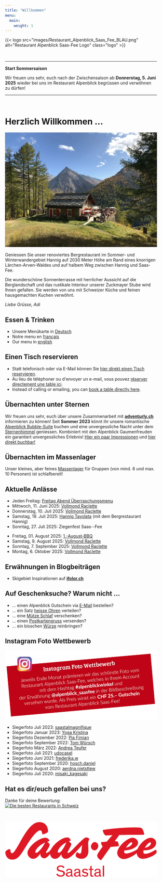```yaml
---
title: "Willkommen"
menu:
  main:
    weight: 1
---
```

<!-- Ein-/Auskommentieren: Ctrl + K und gleich Ctrl + C -->

{{< logo src="images/Restaurant_Alpenblick_Saas_Fee_BLAU.png" alt="Restaurant Alpenblick Saas-Fee Logo" class="logo" >}}

<!-- {{< logo src="images/Restaurant_Alpenblick_Saas_Fee_Weihnachten.png" alt="Restaurant Alpenblick Saas-Fee Logo" class="logo" >}} -->

<!-- ---
Normaler Text zwischen Linien<br>
**Fetter Text zwischen Linien**

--- -->


<!-- <!-- -->
<!-- -> Wenn KEINE Meldungen, dann die Start Ausklammerung eine Zeile weiter oben aktivieren und diejenige unter dem zweiten BR deaktivieren. -->


<br>

---

**Start Sommersaison**<br>

Wir freuen uns sehr, euch nach der Zwischensaison ab **Donnerstag, 5. Juni 2025** wieder bei uns im Restaurant Alpenblick begrüssen und verwöhnen zu dürfen!

---

<br>


<!-- -> Wenn eine Meldung AKTIV, dann die Start Ausklammerung eine Zeile weiter unten aktivieren und diejenige über dem ersten BR deaktivieren. -->
<!--

**Saisonende**<br>
Wir geniessen mit euch noch bis und mit **Sonntag, XYZ. April 202X** die Wintersaison. 


**Saisonende und Start Sommersaison**<br>
Wir geniessen mit euch noch bis und mit **Sonntag, XYZ. April 202X** die Wintersaison. 

Am **Donnerstag, XYZ. Juni 202X** freuen wir uns, mit euch in die Sommersaison 202X starten zu dürfen! 


**Start Sommersaison**<br>
Wir freuen uns sehr, euch nach der Zwischensaison ab **Samstag, XYZ. Juni 202X** wieder bei uns im Restaurant Alpenblick begrüssen und verwöhnen zu dürfen!



**Saisonende**<br>
Wir geniessen mit euch noch bis und mit **Sonntag, XYZ. Oktober 202X** die Sommersaison. 


**Saisonende und Start Wintersaison**<br>
Wir geniessen mit euch noch bis und mit **Sonntag, XYZ. Oktober 202X** die Sommersaison. 

Am **Freitag, XYZ. Dezember 202X**, freuen wir uns, mit euch in die Wintersaison starten zu dürfen!


**Start Wintersaison**<br>
Am **Freitag, XYZ. Dezember 202X**, freuen wir uns, mit euch in die Wintersaison starten zu dürfen!



**Geschlossene Gesellschaft am Samstag, XYZ. August 202X**<br>
Gerne bedienen wir euch am Sonntag, XYZ. August 202X wieder wie gewohnt.

**Closed society on Saturday, XYZ August 202X**<br>
We will be happy to serve you again as usual on Sunday, XYZ August 202X.

**Société fermée le samedi XYZ août 202X**<br>
C'est avec plaisir que nous vous servirons à nouveau le dimanche XYZ août 202X comme d'habitude.



-->



# Herzlich Willkommen ...
![Alpenblick](images/Alpenblick_Ansicht_13.jpg "Alpenblick")
<!-- 
![Alpenblick](images/Alpenblick_Ansicht_16.jpg "Alpenblick") -> WINTER
![Alpenblick](images/Alpenblick_Ansicht_13.jpg "Alpenblick") -> SOMMER
![Alpenblick](images/Alpenblick_Herbst_2023_01.jpg "Alpenblick") -> HERBST
 -->

Geniessen Sie unser renoviertes Bergrestaurant im Sommer- und Winterwandergebiet Hannig auf 2030 Meter Höhe am Rand eines knorrigen Lärchen-Arven-Waldes und auf halbem Weg zwischen Hannig und Saas-Fee. 

Die wunderschöne Sonnenterrasse mit herrlicher Aussicht auf die Berglandschaft und das rustikale Interieur unserer Zuckmayer Stube wird Ihnen gefallen. Sie werden von uns mit Schweizer Küche und feinen hausgemachten Kuchen verwöhnt.

_Liebe Grüsse, Adi_


## Essen & Trinken
* Unsere Menükarte in <a href="images/Alpenblick_Menukarte_QR_Code_DE.pdf" target="_blank">Deutsch</a>
* Notre menu en <a href="images/Alpenblick_Menukarte_QR_Code_FR.pdf" target="_blank">français</a>
* Our menu in <a href="images/Alpenblick_Menukarte_QR_Code_EN.pdf" target="_blank">english</a>


## Einen Tisch reservieren
* Statt telefonisch oder via E-Mail können Sie <a href="https://reserve.foratable.com?restaurantHash=3be5e5e9c7df6d02cb707c204c71a1ba" target="_blank">hier direkt einen Tisch reservieren</a>.
* Au lieu de téléphoner ou d'envoyer un e-mail, vous pouvez <a href="https://reserve.foratable.com?restaurantHash=3be5e5e9c7df6d02cb707c204c71a1ba" target="_blank">réserver directement une table ici</a>.
* Instead of calling or emailing, you can <a href="https://reserve.foratable.com?restaurantHash=3be5e5e9c7df6d02cb707c204c71a1ba" target="_blank">book a table directly here</a>.


## Übernachten unter Sternen
Wir freuen uns sehr, euch über unsere Zusammenarbeit mit **<a href="https://www.adventurly.ch" target="_blank">adventurly.ch</a>** informieren zu können! Seit **Sommer 2023** könnt ihr unsere romantische <a href="images/Alpenblick_Bubble-Suite_Tag.jpg" target="_blank">Alpenblick Bubble-Suite</a> buchen und eine unvergessliche Nacht unter dem <a href="images/Alpenblick_Bubble-Suite_Nacht.jpg" target="_blank">Sternenhimmel</a> geniessen. Kombiniert mit den Alpenblick Gaumenfreuden ein garantiert unvergessliches Erlebnis! <a href="https://www.alpenblick-saasfee.ch/gallery/" target="_blank">Hier ein paar Impressionen</a> und <a href="https://adventurly.ch/unterkuenfte/bubble-suite-saas-fee/" target="_blank">hier direkt buchbar!</a>


## Übernachten im Massenlager
Unser kleines, aber feines <a href="images/Alpenblick_Flyer_Uebernachten_2022.jpg" target="_blank">Massenlager</a> für Gruppen (von mind. 6 und max. 10 Personen) ist schlafbereit!


## Aktuelle Anlässe
* Jeden Freitag: <a href="images/Alpenblick_Flyer_Freitag_Abend_Menu_2024.jpg" target="_blank"> Freitag Abend Überraschungsmenu</a>
* Mittwoch, 11. Juni 2025: <a href="images/Alpenblick_Flyer_Vollmond_Raclette.jpg" target="_blank"> Vollmond Raclette</a>
* Donnerstag, 10. Juli 2025: <a href="images/Alpenblick_Flyer_Vollmond_Raclette.jpg" target="_blank"> Vollmond Raclette</a>
* Samstag, 19. Juli 2025: <a href="images/Alpenblick_Flyer_Hannig_Tavolata.jpg" target="_blank"> Hannig Tavolata</a> (mit dem Bergrestaurant Hannig)
* Sonntag, 27. Juli 2025: Ziegenfest Saas--Fee
<!-- * Sonntag, 27. Juli 2025: <a href="images/Alpenblick_Flyer_Ziegenfest.jpg" target="_blank"> Ziegenfest Saas--Fee</a> -->
* Freitag, 01. August 2025: <a href="images/Alpenblick_Flyer_1_August.jpg" target="_blank"> 1.-August-BBQ</a>
* Samstag, 9. August 2025: <a href="images/Alpenblick_Flyer_Vollmond_Raclette.jpg" target="_blank"> Vollmond Raclette</a>
* Sonntag, 7. September 2025: <a href="images/Alpenblick_Flyer_Vollmond_Raclette.jpg" target="_blank"> Vollmond Raclette</a>
* Montag, 6. Oktober 2025: <a href="images/Alpenblick_Flyer_Vollmond_Raclette.jpg" target="_blank"> Vollmond Raclette</a>

<!-- * Sonntag, 10. Juli 2022: <a href="https://www.saas-fee.ch/de/events/top-events-im-sommer/saaser-gourmet-trail" target="_blank"> Saaser Gourmet-Trail</a> -->
<!-- * Sonntag, 11. August 2024:  <a href="images/Alpenblick_Flyer_Jubiläums-Brunch.jpg" target="_blank"> Alpenblick Jubiläums-Brunch</a> -->
<!-- * Montag, 19. August 2024: <a href="images/Alpenblick_Flyer_Vollmond_Raclette.jpg" target="_blank"> Vollmond Raclette</a> -->
<!-- * Sonntag, 08. September 2024: <a href="https://www.saas-fee.ch/de/events/top-events-im-sommer/nostalgische-genussmeile" target="_blank"> Nostalgische Genussmeile Saas-Fee</a> -->
<!-- * 04. – 25. September 2022: <a href="https://www.saas-fee.ch/de/events/top-events-im-sommer/saaser-gaumengaudi" target="_blank"> Saaser Gaumengaudi</a> (-> <a href="images/Alpenblick_Flyer_Saaser_Gaumengaudi_2022.jpg" target="_blank">Unser Menü</a>) -->
<!-- * Mittwoch, 18. September 2024: <a href="images/Alpenblick_Flyer_Vollmond_Raclette.jpg" target="_blank"> Vollmond Raclette</a> -->
<!-- * Donnerstag, 17. Oktober 2024: <a href="images/Alpenblick_Flyer_Vollmond_Raclette.jpg" target="_blank"> Vollmond Raclette</a> -->
<!-- * Montag, 25. Dezember 2023: <a href="images/Alpenblick_Flyer_Christmas_Fondue.jpg" target="_blank"> Christmas Fondue</a> -->
<!-- * Sonntag, 15. Dezember 2025: <a href="images/Alpenblick_Flyer_Vollmond_Raclette.jpg" target="_blank"> Vollmond Raclette</a> -->
<!-- * Samstag, 24. Dezember 2022: <a href="images/Alpenblick_Flyer_Weihnachtsmenu.jpg" target="_blank"> Weihnachtsmenu</a> -->
<!-- * Montag, 13. Januar 2025: <a href="images/Alpenblick_Flyer_Vollmond_Raclette.jpg" target="_blank"> Vollmond Raclette</a> -->
<!-- * AUSGEBUCHT – Mittwoch, 12. Februar 2025: <a href="images/Alpenblick_Flyer_Vollmond_Raclette.jpg" target="_blank"> Vollmond Raclette</a> -->
<!-- * **ZUSÄTZLICH: AUSGEBUCHT – Donnerstag, 13. März 2025: <a href="images/Alpenblick_Flyer_Vollmond_Raclette.jpg" target="_blank"> Vollmond Raclette</a>** -->
<!-- * AUSGEBUCHT – Freitag, 14. März 2025: <a href="images/Alpenblick_Flyer_Vollmond_Raclette.jpg" target="_blank"> Vollmond Raclette</a> -->
<!-- * **ZUSÄTZLICH: AUSGEBUCHT – Samstag, 12. April 2025: <a href="images/Alpenblick_Flyer_Vollmond_Raclette.jpg" target="_blank"> Vollmond Raclette</a>** -->
<!-- * AUSGEBUCHT – Sonntag, 13. April 2025: <a href="images/Alpenblick_Flyer_Vollmond_Raclette.jpg" target="_blank"> Vollmond Raclette</a> -->
<!-- * Ostersonntag, 20. April 2025: <a href="images/Alpenblick_Flyer_Ostern.jpg" target="_blank"> Alpenblick Ostereiersuche</a> -->


## Erwähnungen in Blogbeiträgen
* Skigebiet Inspirationen auf **<a href="https://www.ifolor.ch/inspirationen/skifahren-in-der-schweiz-die-besten-orte" target="_blank">ifolor.ch</a>**


## Auf Geschenksuche? Warum nicht ...
* ... einen Alpenblick Gutschein via [E-Mail](mailto:info@alpenblick-saasfee.ch?Subject=Gutscheinbestellung) bestellen? 
* ... ein Satz <a href="images/Alpenblick_Stirnband.jpg" target="_blank">heisse Ohren</a> verteilen?
* ... eine <a href="images/Alpenblick_Flyer_Uebernachten_2022.jpg" target="_blank">Mütze Schlaf</a> verschenken?
* ... einen <a href="images/Alpenblick_Postkarten.jpg" target="_blank">Postkartengruss</a> versenden?
* ... ein bisschen <a href="images/Alpenblick_Flyer_Verfeinern_2021.jpg" target="_blank">Würze</a> reinbringen?


## Instagram Foto Wettbewerb
<a href="https://www.instagram.com/alpenblick_saasfee/" target="_blank" alt="Instagram" title="Instagram"><img src="images/Alpenblick_Insta_Foto_Wettbewerb.jpg" alt="Instagram"></a>

* Siegerfoto Juli 2023: <a href="images/Alpenblick_alpenblickwinkel_23_07_saastalmagnifique.png" target="_blank"> saastalmagnifique</a>
* Siegerfoto Januar 2023: <a href="images/Alpenblick_alpenblickwinkel_23_01_yoga_kristina.png" target="_blank"> Yoga Kristina</a>
* Siegerfoto Dezember 2022: <a href="images/Alpenblick_alpenblickwinkel_22_12_fimian_pia.png" target="_blank"> Pia Fimian</a>
* Siegerfoto September 2022: <a href="images/Alpenblick_alpenblickwinkel_22_09_wuerschtom.png" target="_blank"> Tom Würsch</a>
* Siegerfoto März 2022: <a href="images/Alpenblick_alpenblickwinkel_22_03_Andrea_Teufer.png" target="_blank"> Andrea Teufer</a>
* Siegerfoto Juli 2021: <a href="images/Alpenblick_alpenblickwinkel_21_07_udocasel.png" target="_blank"> udocasel</a>
* Siegerfoto Juni 2021: <a href="images/Alpenblick_alpenblickwinkel_21_06_frederika_w.png" target="_blank"> frederika.w</a>
* Siegerfoto September 2020: <a href="images/Alpenblick_alpenblickwinkel_20_09_hosch_daniel.png" target="_blank"> hosch.daniel</a>
* Siegerfoto August 2020: <a href="images/Alpenblick_alpenblickwinkel_20_08_aerdna_nietsttew.png" target="_blank"> aerdna.nietsttew</a>
* Siegerfoto Juli 2020: <a href="images/Alpenblick_alpenblickwinkel_20_07_misakj_kagesakj.png" target="_blank"> misakj_kagesakj</a>

<!-- ## Wallis Werbeaktion – 100-Franken-Gutschein
Wir machen mit! <a href="https://www.valais.ch/de/info/landingpage/100-franken-gutschein" target="_blank"> Profitiert</a> jetzt auch bei uns:
<a href="https://www.valais.ch/de/info/landingpage/100-franken-gutschein" target="_blank" alt="Wallis Werbeaktion" title="Wallis Werbeaktion"><img src="images/Alpenblick_Wallis_Werbeaktion_100_Franken_Gutschein.jpg" alt="Wallis Werbeaktion"></a> -->


## Hat es dir/euch gefallen bei uns?
Danke für deine Bewertung:<br>
<a href="https://www.suissegourmet.ch/saas-fee/restaurant-alpenblick/" target="_blank" alt="Die besten Restaurants in Schweiz" title="Die besten Restaurants in Schweiz"><img src="https://www.suissegourmet.ch/gourmetbutton/stempel.php?rid=72573" alt="Die besten Restaurants in Schweiz"></a>

<br>

<a href="https://www.saas-fee.ch/" target="_blank" alt="Saas-Fee" title="Saas-Fee"><img src="images/Saas-Fee_Logo_Rot_RGB.svg" alt="Saas-Fee" class="logo"></a>

